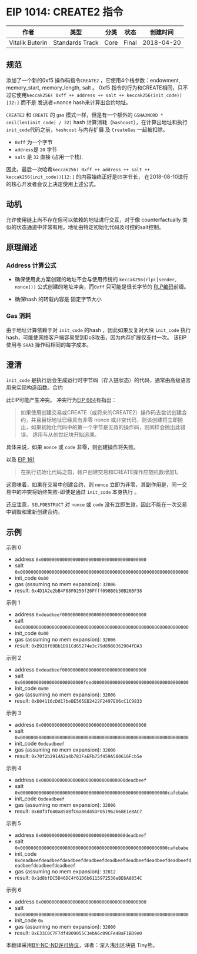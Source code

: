 # EIP 1014: CREATE2 指令


| 作者 | 类型 | 分类 | 状态 |  创建时间 |
| --- | --- | --- | --- | --- |
| Vitalik Buterin | Standards Track | Core | Final | 2018-04-20 |


## 规范

添加了一个新的0xf5 操作码指令`CREATE2` ，它使用4个栈参数：endowment, memory_start, memory_length, salt 。
0xf5 指令的行为和CREATE相同，只不过它使用`keccak256( 0xff ++ address ++ salt ++ keccak256(init_code))[12:]` 而不是 发送者+nonce hash来计算出合约地址。


`CREATE2` 和 `CREATE` 的 `gas` 模式一样，但是有一个额外的 `GSHA3WORD * ceil(len(init_code) / 32)` hash 计算消耗（`hashcost`），在计算出地址和执行 `init_code`代码之前，`hashcost` 与内存扩展 及 `CreateGas` 一起被扣除。

- `0xff` 为一个字节
- `address`是 `20` 字节
- `salt` 是 `32` 直接 (占用一个栈).

因此，最后一次哈希`keccak256( 0xff ++ address ++ salt ++ keccak256(init_code))[12:]` 的内容始终正好是`85`字节长， 在2018-08-10进行的核心开发者会议上决定使用上述公式。

## 动机

允许使用链上尚不存在但可以依赖的地址进行交互，对于像 counterfactually 类似的状态通道中非常有用。地址由特定初始化代码及可控的salt控制。

## 原理阐述

### Address 计算公式

* 确保使用此方案创建的地址不会与使用传统的 `keccak256(rlp([sender, nonce]))` 公式创建的地址冲突，而`0xff` 只可能是很长字节的 [RLP编码](https://learnblockchain.cn/2019/05/20/geth-rlp-encode/)前缀。

* 确保hash 的转载内容是 固定字节大小

### Gas 消耗

由于地址计算依赖于对 `init_code` 的hash ，因此如果反复对大块 `init_code` 执行 hash，可能使网络客户端容易受到DoS攻击，因为内存扩展仅支付一次。 该EIP使用与 `SHA3` 操作码相同的每字成本。

## 澄清

 `init_code` 是执行后会生成运行时字节码（存入链状态）的代码，通常由高级语言用来实现构造函数。合约

此EIP可能产生冲突。 冲突行为[EIP 684](https://github.com/ethereum/EIPs/issues/684)有指出：

> 如果使用创建交易或CREATE（或将来的CREATE2）操作码去尝试创建合约，并且目标地址已经具有非零 nonce 或非空代码，则该创建将立即抛出，如果初始化代码中的第一个字节是无效的操作码，则同样会抛出此错误。 适用与从创世纪块开始追溯。

具体来说，如果 `nonce` 或 `code` 非零，则创建操作将失败。

以及 [EIP 161](eip-161.html)

> 在执行初始化代码之前，帐户创建交易和CREATE操作应随机数增加1。

这意味着，如果在交易中创建合约，则 `nonce` 立即为非零，其副作用是，同一交易中的冲突将始终失败-即使是通过 `init_code` 本身执行 。

还应注意，`SELFDESTRUCT` 对 `nonce`  或 `code` 没有立即生效，因此不能在一次交易中销毁和重新创建合约。

## 示例

示例 0
* address `0x0000000000000000000000000000000000000000`
* salt `0x0000000000000000000000000000000000000000000000000000000000000000`
* init_code `0x00`
* gas (assuming no mem expansion): `32006`
* result: `0x4D1A2e2bB4F88F0250f26Ffff098B0b30B26BF38`

示例 1
* address `0xdeadbeef00000000000000000000000000000000`
* salt `0x0000000000000000000000000000000000000000000000000000000000000000`
* init_code `0x00`
* gas (assuming no mem expansion): `32006`
* result: `0xB928f69Bb1D91Cd65274e3c79d8986362984fDA3`

示例 2
* address `0xdeadbeef00000000000000000000000000000000`
* salt `0x000000000000000000000000feed000000000000000000000000000000000000`
* init_code `0x00`
* gas (assuming no mem expansion): `32006`
* result: `0xD04116cDd17beBE565EB2422F2497E06cC1C9833`

示例 3
* address `0x0000000000000000000000000000000000000000`
* salt `0x0000000000000000000000000000000000000000000000000000000000000000`
* init_code `0xdeadbeef`
* gas (assuming no mem expansion): `32006`
* result: `0x70f2b2914A2a4b783FaEFb75f459A580616Fcb5e`

示例 4
* address `0x00000000000000000000000000000000deadbeef`
* salt `0x00000000000000000000000000000000000000000000000000000000cafebabe`
* init_code `0xdeadbeef`
* gas (assuming no mem expansion): `32006`
* result: `0x60f3f640a8508fC6a86d45DF051962668E1e8AC7`

示例 5
* address `0x00000000000000000000000000000000deadbeef`
* salt `0x00000000000000000000000000000000000000000000000000000000cafebabe`
* init_code `0xdeadbeefdeadbeefdeadbeefdeadbeefdeadbeefdeadbeefdeadbeefdeadbeefdeadbeefdeadbeefdeadbeef`
* gas (assuming no mem expansion): `32012`
* result: `0x1d8bfDC5D46DC4f61D6b6115972536eBE6A8854C`

示例 6
* address `0x0000000000000000000000000000000000000000`
* salt `0x0000000000000000000000000000000000000000000000000000000000000000`
* init_code `0x`
* gas (assuming no mem expansion): `32000`
* result: `0xE33C0C7F7df4809055C3ebA6c09CFe4BaF1BD9e0`


本翻译采用[BY-NC-ND许可协议](https://learnblockchain.cn/about/#%E7%89%88%E6%9D%83%E5%8F%8A%E8%BD%AC%E8%BD%BD%E5%A3%B0%E6%98%8E)，译者：深入浅出区块链 Tiny熊。